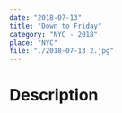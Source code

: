 ```yaml
---
date: "2018-07-13"
title: "Down to Friday"
category: "NYC - 2018"
place: "NYC"
file: "./2018-07-13 2.jpg"
---
```

# Description
